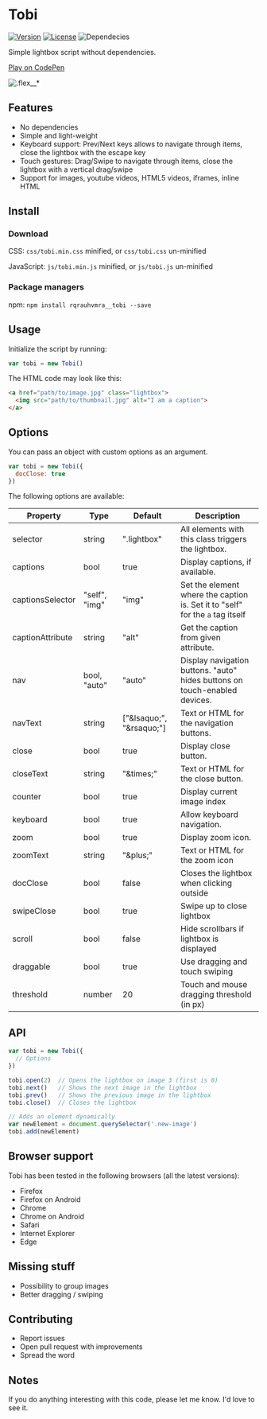 # Tobi
[![Version](https://img.shields.io/badge/version-1.5.4-0437fd.svg)](https://github.com/rqrauhvmra/Tobi/releases)
[![License](https://img.shields.io/badge/license-MIT-0437fd.svg)](https://github.com/rqrauhvmra/tobi/blob/master/LICENSE.md)
![Dependecies](https://img.shields.io/badge/dependencies-none-0437fd.svg)

Simple lightbox script without dependencies.

[Play on CodePen](https://codepen.io/collection/nbqJVV)

![.flex__*](https://rqrauhvmra.com/tobi/snapshot.png)

## Features

- No dependencies
- Simple and light-weight
- Keyboard support: Prev/Next keys allows to navigate through items, close the lightbox with the escape key
- Touch gestures: Drag/Swipe to navigate through items, close the lightbox with a vertical drag/swipe
- Support for images, youtube videos, HTML5 videos, iframes, inline HTML

## Install

### Download

CSS: `css/tobi.min.css` minified, or `css/tobi.css` un-minified

JavaScript: `js/tobi.min.js` minified, or `js/tobi.js` un-minified

### Package managers

npm: `npm install rqrauhvmra__tobi --save`

## Usage

Initialize the script by running:

```js
var tobi = new Tobi()
```

The HTML code may look like this:

```html
<a href="path/to/image.jpg" class="lightbox">
  <img src="path/to/thumbnail.jpg" alt="I am a caption">
</a>
```

## Options

You can pass an object with custom options as an argument.

```js
var tobi = new Tobi({
  docClose: true
})
```

The following options are available:

| Property | Type | Default | Description |
| --- | --- | --- | --- |
| selector | string | ".lightbox" | All elements with this class triggers the lightbox. |
| captions | bool | true | Display captions, if available. |
| captionsSelector | "self", "img" | "img" | Set the element where the caption is. Set it to "self" for the `a` tag itself |
| captionAttribute | string | "alt" | Get the caption from given attribute. |
| nav | bool, "auto" | "auto" | Display navigation buttons. "auto" hides buttons on touch-enabled devices. |
| navText | string | ["&amp;lsaquo;", "&amp;rsaquo;"] | Text or HTML for the navigation buttons. |
| close | bool | true | Display close button. |
| closeText | string | "&amp;times;" | Text or HTML for the close button. |
| counter | bool | true | Display current image index |
| keyboard | bool | true | Allow keyboard navigation. |
| zoom | bool | true | Display zoom icon. |
| zoomText | string | "&amp;plus;" | Text or HTML for the zoom icon |
| docClose | bool | false | Closes the lightbox when clicking outside |
| swipeClose | bool | true | Swipe up to close lightbox |
| scroll | bool | false | Hide scrollbars if lightbox is displayed |
| draggable | bool | true | Use dragging and touch swiping |
| threshold | number | 20 | Touch and mouse dragging threshold (in px) |

## API

```javascript
var tobi = new Tobi({
  // Options
})

tobi.open(2)  // Opens the lightbox on image 3 (first is 0)
tobi.next()   // Shows the next image in the lightbox
tobi.prev()   // Shows the previous image in the lightbox
tobi.close()  // Closes the lightbox

// Adds an element dynamically
var newElement = document.querySelector('.new-image')
tobi.add(newElement)
```

## Browser support

Tobi has been tested in the following browsers (all the latest versions):

- Firefox
- Firefox on Android
- Chrome
- Chrome on Android
- Safari
- Internet Explorer
- Edge

## Missing stuff

- Possibility to group images
- Better dragging / swiping

## Contributing

- Report issues
- Open pull request with improvements
- Spread the word

## Notes

If you do anything interesting with this code, please let me know. I'd love to see it.